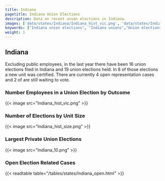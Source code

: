 ```yaml
---
title: Indiana
pagetitle: Indiana Union Elections
description: Data on recent union elections in Indiana.
images: ['data/states/Indiana/Indiana_hist_vic.png', 'data/states/Indiana/Indiana_hist_size.png', 'data/states/Indiana/Indiana_10.png']
keywords: ["Indiana union elections", "Indiana unions","Union elections"]
weight: 1
---
```

##  Indiana

Excluding public employees, in the last year there have been 16 union elections filed in Indiana and 19 union elections held. In 8 of those elections a new unit was certified. There are currently 4 open representation cases and 2 of are still waiting to vote.

### Number Employees in a Union Election by Outcome
{{< image src="Indiana_hist_vic.png" >}}

### Number of Elections by Unit Size
{{< image src="Indiana_hist_size.png" >}}

### Largest Private Union Elections
{{< image src="Indiana_10.png" >}}

### Open Election Related Cases
{{< readtable table="/tables/states/Indiana_open.html" >}}

